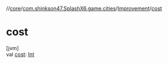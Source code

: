//[core](../../../index.md)/[com.shinkson47.SplashX6.game.cities](../index.md)/[Improvement](index.md)/[cost](cost.md)

# cost

[jvm]\
val [cost](cost.md): [Int](https://kotlinlang.org/api/latest/jvm/stdlib/kotlin/-int/index.html)
